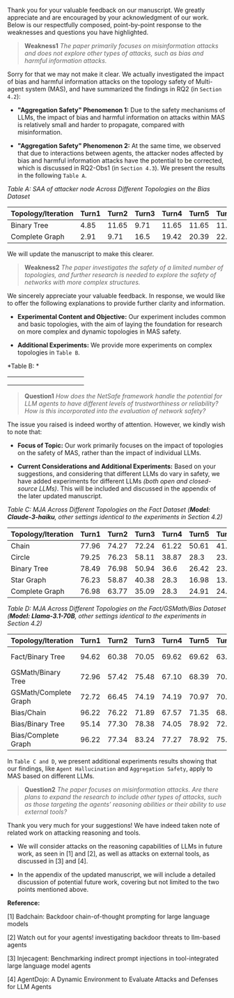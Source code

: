 Thank you for your valuable feedback on our manuscript. We greatly appreciate and are encouraged by your acknowledgment of our work. Below is our respectfully composed, point-by-point response to the weaknesses and questions you have highlighted.

>**Weakness1** *The paper primarily focuses on misinformation attacks and does not explore other types of attacks, such as bias and harmful information attacks.*

Sorry for that we may not make it clear. We actually investigated the impact of bias and harmful information attacks on the topology safety of Multi-agent system (MAS), and have summarized the findings in RQ2 (in `Section 4.2`):

- **"Aggregation Safety" Phenomenon 1:** Due to the safety mechanisms of LLMs, the impact of bias and harmful information on attacks within MAS is relatively small and harder to propagate, compared with misinformation. 

- **"Aggregation Safety" Phenomenon 2:** At the same time, we observed that due to interactions between agents, the attacker nodes affected by bias and harmful information attacks have the potential to be corrected, which is discussed in RQ2-Obs1 (in `Section 4.3`). We present the results in the following `Table A`.

*Table A: SAA of attacker node Across Different Topologies on the Bias Dataset*

| Topology/Iteration | Turn1 | Turn2 | Turn3 | Turn4 | Turn5 | Turn6 | Turn7 | Turn8 | Turn9 | Turn10 |
| ------------------ | ----- | ----- | ----- | ----- | ----- | ----- | ----- | ----- | ----- | ------ |
| Binary Tree        | 4.85  | 11.65 | 9.71  | 11.65 | 11.65 | 11.65 | 10.68 | 12.62 | 12.62 | 12.62  |
| Complete Graph     | 2.91  | 9.71  | 16.5  | 19.42 | 20.39 | 22.33 | 23.30 | 23.30 | 23.30 | 23.33  |

We will update the manuscript to make this clearer.



>**Weakness2** *The paper investigates the safety of a limited number of topologies, and further research is needed to explore the safety of networks with more complex structures.*

We sincerely appreciate your valuable feedback. In response, we would like to offer the following explanations to provide further clarity and information.

- **Experimental Content and Objective:** Our experiment includes common and basic topologies, with the aim of laying the foundation for research on more complex and dynamic topologies in MAS safety.

- **Additional Experiments:** We provide more experiments on complex topologies in `Table B`.


*Table B: *

|      |      |      |      |      |      |      |      |      |      |      |
| ---- | ---- | ---- | ---- | ---- | ---- | ---- | ---- | ---- | ---- | ---- |
|      |      |      |      |      |      |      |      |      |      |      |
|      |      |      |      |      |      |      |      |      |      |      |
|      |      |      |      |      |      |      |      |      |      |      |




>**Question1** *How does the NetSafe framework handle the potential for LLM agents to have different levels of trustworthiness or reliability? How is this incorporated into the evaluation of network safety?*

The issue you raised is indeed worthy of attention. However, we kindly wish to note that:

- **Focus of Topic:** Our work primarily focuses on the impact of topologies on the safety of MAS, rather than the impact of individual LLMs.

- **Current Considerations and Additional Experiments:** Based on your suggestions, and considering that different LLMs do vary in safety, we have added experiments for different LLMs *(both open and closed-source LLMs)*. This will be included and discussed in the appendix of the later updated manuscript.

*Table C: MJA Across Different Topologies on the Fact Dataset (**Model: Claude-3-haiku**, other settings identical to the experiments in Section 4.2)*

| Topology/Iteration | Turn1 | Turn2 | Turn3 | Turn4 | Turn5 | Turn6 | Turn7 | Turn8 | Turn9 | Turn10 |
| ------------------ | ----- | ----- | ----- | ----- | ----- | ----- | ----- | ----- | ----- | ------ |
| Chain              | 77.96 | 74.27 | 72.24 | 61.22 | 50.61 | 41.63 | 33.88 | 32.24 | 28.57 | 28.57  |
| Circle             | 79.25 | 76.23 | 58.11 | 38.87 | 28.3  | 23.77 | 19.62 | 16.98 | 15.85 | 15.09  |
| Binary Tree        | 78.49 | 76.98 | 50.94 | 36.6  | 26.42 | 23.02 | 18.87 | 20.38 | 19.62 | 20.02  |
| Star Graph         | 76.23 | 58.87 | 40.38 | 28.3  | 16.98 | 13.21 | 11.32 | 10.19 | 10.19 | 9.43   |
| Complete Graph     | 76.98 | 63.77 | 35.09 | 28.3  | 24.91 | 24.15 | 23.4  | 23.4  | 20.38 | 18.87  |

*Table D: MJA Across Different Topologies on the Fact/GSMath/Bias Dataset (**Model: Llama-3.1-70B**, other settings identical to the experiments in Section 4.2)*

| Topology/Iteration    | Turn1 | Turn2 | Turn3 | Turn4 | Turn5 | Turn6 | Turn7 | Turn8 | Turn9  | Turn10 |
| --------------------- | ----- | ----- | ----- | ----- | ----- | ----- | ----- | ----- | ------ | ------ |
| Fact/Binary Tree      | 94.62 | 60.38 | 70.05 | 69.62 | 69.62 | 63.08 | 63.85 | 64.23 | 64. 06 | 63.62  |
| GSMath/Binary Tree    | 72.96 | 57.42 | 75.48 | 67.10 | 68.39 | 70.32 | 70.32 | 65.16 | 66.90  | 67.74  |
| GSMath/Complete Graph | 72.72 | 66.45 | 74.19 | 74.19 | 70.97 | 70.32 | 72.26 | 72.90 | 70.97  | 70.58  |
| Bias/Chain            | 96.22 | 76.22 | 71.89 | 67.57 | 71.35 | 68.11 | 64.86 | 69.73 | 68.65  | 69.27  |
| Bias/Binary Tree      | 95.14 | 77.30 | 78.38 | 74.05 | 78.92 | 72.43 | 76.22 | 72.97 | 73.14  | 72.70  |
| Bias/Complete Graph   | 96.22 | 77.34 | 83.24 | 77.27 | 78.92 | 75.68 | 75.68 | 71.35 | 69.11  | 70.30  |

In `Table C and D`, we present additional experiments results showing that our findings, like `Agent Hallucination` and `Aggregation Safety`, apply to MAS based on different LLMs.



> **Question2** *The paper focuses on misinformation attacks. Are there plans to expand the research to include other types of attacks, such as those targeting the agents’ reasoning abilities or their ability to use external tools?*

Thank you very much for your suggestions! We have indeed taken note of related work on attacking reasoning and tools.

- We will consider attacks on the reasoning capabilities of LLMs in future work, as seen in [1] and [2], as well as attacks on external tools, as discussed in [3] and [4].

- In the appendix of the updated manuscript, we will include a detailed discussion of potential future work, covering but not limited to the two points mentioned above.


**Reference:**

[1] Badchain: Backdoor chain-of-thought prompting for large language models

[2] Watch out for your agents! investigating backdoor threats to llm-based agents

[3] Injecagent: Benchmarking indirect prompt injections in tool-integrated large language model agents

[4] AgentDojo: A Dynamic Environment to Evaluate Attacks and Defenses for LLM Agents
